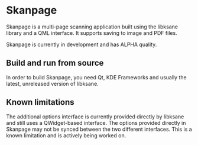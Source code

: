 # Skanpage

Skanpage is a multi-page scanning application built using the libksane library and a QML interface.
It supports saving to image and PDF files.

Skanpage is currently in development and has ALPHA quality.

## Build and run from source

In order to build Skanpage, you need Qt, KDE Frameworks and usually the latest, unreleased version of libksane.

## Known limitations

The additional options interface is currently provided directly by libksane and still uses a QWidget-based interface.
The options provided directly in Skanpage may not be synced between the two different interfaces.
This is a known limitation and is actively being worked on.
